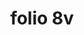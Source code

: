 ---
layout: edition
title: folio 8v
manuscript: Bologna, Biblioteca Comunale dell'Archiginnasio, MS B. 3489
sigla: Br
iip: br008v.tif
milestone: 16
---